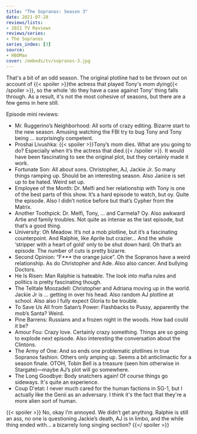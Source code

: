 ```yaml
---
title: "The Sopranos: Season 3"
date: 2021-07-28
reviews/lists:
- 2021 TV Reviews
reviews/series:
- The Sopranos
series_index: [3]
source:
- HBOMax
cover: /embeds/tv/sopranos-3.jpg
---
```

That's a bit of an odd season. The original plotline had to be thrown out on account of {{< spoiler >}}the actress that played Tony's mom dying{{< /spoiler >}}, so the whole 'do they have a case against Tony' thing falls through. As a result, it's not the most cohesive of seasons, but there are a few gems in here still. 

Episode mini reviews:

- Mr. Ruggerino’s Neighborhood: All sorts of  crazy editing. Bizarre start to the new season. Amusing watching the FBI try to bug Tony and Tony being … surprisingly competent.
- Proshai Livushka: {{< spoiler >}}Tony’s mom dies. What are you going to do? Especially when it’s the actress that died.{{< /spoiler >}}. It would have been fascinating to see the original plot, but they certainly made it work. 
- Fortunate Son: All about sons. Christopher, AJ, Jackie Jr. So many things ramping up. Should be an interesting season. Also Janice is set up to be hated. Weird set up. 
- Employee of the Month: Dr. Melfi and her relationship with Tony is one of the best parts of this show. It’s a hard episode to watch, but oy. Quite the episode. Also I didn’t notice before but that’s Cypher from the Matrix. 
- Another Toothpick: Dr. Melfi, Tony, … and Carmela? Oy. Also awkward Artie and family troubles. Not quite as intense as the last episode, but that’s a good thing. 
- University: Oh Meadow. It’s not a mob plotline, but it’s a fascinating counterpoint. And Ralphie, like Aprile but crazier… And the whole ‘stripper with a heart of gold’ only to be shut down hard. Oh that’s an episode. The number of cuts is pretty bizarre. 
- Second Opinion: “F*** the orange juice”. Oh the Sopranos have a weird relationship. As do Christopher and Ade. Also also cancer. And bullying Doctors. 
- He Is Risen: Man Ralphie is hateable. The look into mafia rules and politics is pretty fascinating though. 
- The Telltale Moozadell: Christopher and Adriana moving up in the world. Jackie Jr is … getting in over his head. Also random AJ plotline at school. Also also I fully expect Gloria to be trouble. 
- To Save Us All from Satan’s Power: Flashbacks to Pussy, apparently the mob’s Santa? Weird. 
- Pine Barrens: Russians and a frozen night in the woods. How bad could it be?
- Amour Fou: Crazy love. Certainly crazy something. Things are so going to explode next episode. Also interesting the conversation about the Clintons. 
- The Army of One: And so ends one problematic plotlines in true Sopranos fashion. Others only amping up. Seems a bit anticlimactic for a season finale. OTOH, Tobin Bell is a treasure (seen him otherwise in Stargate)—maybe AJ’s plot will go somewhere.  
- The Long Goodbye: Body snatchers again! Of course things go sideways. It's quite an experience. 
- Coup D'etat: I never much cared for the human factions in SG-1, but I actually like the Genii as an adversary. I think it's the fact that they're a more alien sort of human. 

{{< spoiler >}} No, okay I’m annoyed. We didn’t get anything. Ralphie is still an ass, no one is questioning Jackie’s death, AJ is in limbo, and the while thing ended with… a bizarrely long singing section? {{</ spoiler >}}